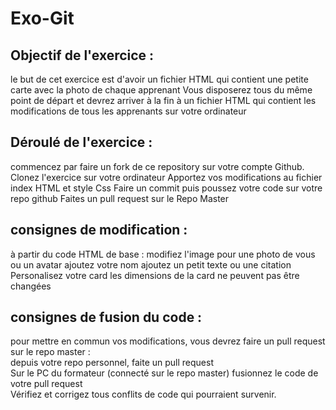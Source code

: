 # Exo-Git 

## Objectif de l'exercice : 

le but de cet exercice est d'avoir un fichier HTML qui contient une petite carte avec la photo de chaque apprenant
Vous disposerez tous du même point de départ et devrez arriver à la fin à un fichier HTML qui contient les modifications de tous les apprenants sur votre ordinateur 

## Déroulé de l'exercice :

commencez par faire un fork de ce repository sur votre compte Github.
Clonez l'exercice sur votre ordinateur Apportez vos modifications au fichier index HTML et style Css
Faire un commit puis poussez votre code sur votre repo github
Faites un pull request sur le Repo Master 

## consignes de modification :

 à partir du code HTML de base :
     modifiez l'image pour une photo de vous ou un avatar 
     ajoutez votre nom 
     ajoutez un petit texte ou une citation
     Personalisez votre card 
     les dimensions de la card ne peuvent pas être changées 
     
## consignes de fusion du code : 

pour mettre en commun vos modifications, vous devrez faire un pull request sur le repo master :   
    depuis votre repo personnel, faite un pull request    
    Sur le PC du formateur (connecté sur le repo master) fusionnez le code de votre pull request    
    Vérifiez et corrigez tous conflits de code qui pourraient survenir. 